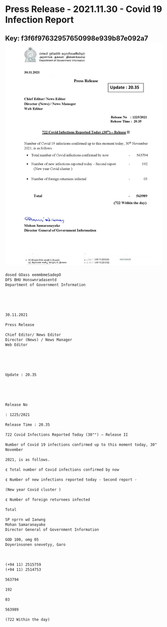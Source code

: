 # Press Release - 2021.11.30 - Covid 19 Infection Report 
Key: f3f6f97632957650998e939b87e092a7 
![img](img/f3f6f97632957650998e939b87e092a7.jpg)
---
```
dosed GOass eemmbmeSadepO
DFS BHU Honswnradasentd
Department of Government Information

 

 

30.11.2021

Press Release

Chief Editor/ News Editor
Director (News) / News Manager
Web Editor

 

 

Update : 20.35

 

 

Release No

: 1225/2021

Release Time : 20.35

722 Covid Infections Reported Today (30"") — Release II

Number of Covid 19 infections confirmed up to this moment today, 30" November

2021, is as follows.

¢ Total number of Covid infections confirmed by now

¢ Number of new infections reported today - Second report -

(New year Covid cluster )

¢ Number of foreign returnees infected

Total

SP nprrn wd Ianwng
Mohan Samaranayake
Director General of Government Information

GOD 100, omg 05
Doyerinsonen snevetyy, Garo

   

(+94 11) 2515759
(+94 11) 2514753

563794

192

03

563989

(722 Within the day)

```
